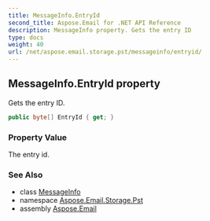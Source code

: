 ```yaml
---
title: MessageInfo.EntryId
second_title: Aspose.Email for .NET API Reference
description: MessageInfo property. Gets the entry ID
type: docs
weight: 40
url: /net/aspose.email.storage.pst/messageinfo/entryid/
---
```

## MessageInfo.EntryId property

Gets the entry ID.

```csharp
public byte[] EntryId { get; }
```

### Property Value

The entry id.

### See Also

* class [MessageInfo](../)
* namespace [Aspose.Email.Storage.Pst](../../messageinfo/)
* assembly [Aspose.Email](../../../)


